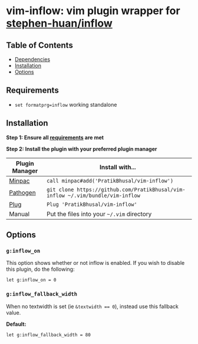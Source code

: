 vim-inflow: vim plugin wrapper for [stephen-huan/inflow]
================================================================================

Table of Contents
--------------------------------------------------------------------------------
- [Dependencies](#dependencies)
- [Installation](#installation)
- [Options](#options)

Requirements
--------------------------------------------------------------------------------
- `set formatprg=inflow` working standalone

Installation
--------------------------------------------------------------------------------
**Step 1: Ensure all [requirements](#requirements) are met**

**Step 2: Install the plugin with your preferred plugin manager**

| Plugin Manager | Install with... |
| -------------- | --------------- |
| [Minpac]       | `call minpac#add('PratikBhusal/vim-inflow')` |
| [Pathogen]     | `git clone https://github.com/PratikBhusal/vim-inflow ~/.vim/bundle/vim-inflow`|
| [Plug]         | `Plug 'PratikBhusal/vim-inflow'`             |
| Manual         | Put the files into your `~/.vim` directory |

Options
--------------------------------------------------------------------------------
### `g:inflow_on`
This option shows whether or not inflow is enabled.
If you wish to disable this plugin, do the following:

```viml
let g:inflow_on = 0
```

### `g:inflow_fallback_width`
When no textwidth is set (ie `&textwidth == 0`),
instead use this fallback value.

**Default:**
```viml
let g:inflow_fallback_width = 80
```

[Minpac]: https://github.com/k-takata/minpac
[Pathogen]: https://github.com/tpope/vim-pathogen
[Plug]: https://github.com/junegunn/vim-plug
[stephen-huan/inflow]: https://github.com/stephen-huan/inflow
